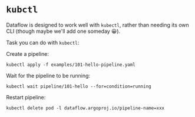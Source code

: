 # `kubctl`

Dataflow is designed to work well with `kubectl`, rather than needing its own CLI (though maybe we'll add one
someday 😀).

Task you can do with `kubectl`:

Create a pipeline:

```
kubectl apply -f examples/101-hello-pipeline.yaml
```

Wait for the pipeline to be running:

```
kubectl wait pipeline/101-hello --for=condition=running
```

Restart pipeline:

```
kubectl delete pod -l dataflow.argoproj.io/pipeline-name=xxx
```